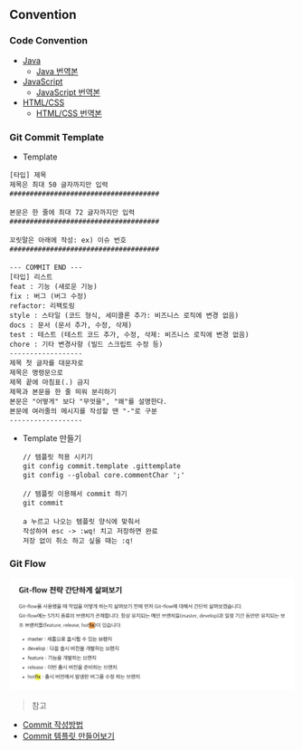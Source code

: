 ## Convention

### Code Convention
- [Java](https://google.github.io/styleguide/javaguide.html )
    - [Java 번역본](https://myeonguni.tistory.com/1596 ) 
- [JavaScript](https://google.github.io/styleguide/jsguide.html)
    - [JavaScript 번역본](https://velog.io/@cada/series/자바스크립트)
- [HTML/CSS](https://google.github.io/styleguide/htmlcssguide.html)
    - [HTML/CSS 번역본](https://velog.io/@rlatmdgns94/guide)

### Git Commit Template
+ Template
```
[타입] 제목
제목은 최대 50 글자까지만 입력
#####################################

본문은 한 줄에 최대 72 글자까지만 입력
#####################################

꼬릿말은 아래에 작성: ex) 이슈 번호
#####################################

--- COMMIT END ---
[타입] 리스트
feat : 기능 (새로운 기능)
fix : 버그 (버그 수정)
refactor: 리팩토링
style : 스타일 (코드 형식, 세미콜론 추가: 비즈니스 로직에 변경 없음)
docs : 문서 (문서 추가, 수정, 삭제)
test : 테스트 (테스트 코드 추가, 수정, 삭제: 비즈니스 로직에 변경 없음)
chore : 기타 변경사항 (빌드 스크립트 수정 등)
------------------
제목 첫 글자를 대문자로
제목은 명령문으로
제목 끝에 마침표(.) 금지
제목과 본문을 한 줄 띄워 분리하기
본문은 "어떻게" 보다 "무엇을", "왜"를 설명한다.
본문에 여러줄의 메시지를 작성할 땐 "-"로 구분
------------------
```
+ Template 만들기
    ```
    // 템플릿 적용 시키기
    git config commit.template .gittemplate
    git config --global core.commentChar ';'

    // 템플릿 이용해서 commit 하기
    git commit

    a 누르고 나오는 템플릿 양식에 맞춰서 
    작성하여 esc -> :wq! 치고 저장하면 완료
    저장 없이 취소 하고 싶을 때는 :q!
    ```

### Git Flow
![gitflow](./document/img/gitflow.png)

> 참고
+ [Commit 작성방법](https://djkeh.github.io/articles/How-to-write-a-git-commit-message-kor/)
+ [Commit 템플릿 만들어보기](https://junwoo45.github.io/2020-02-06-commit_template/)
